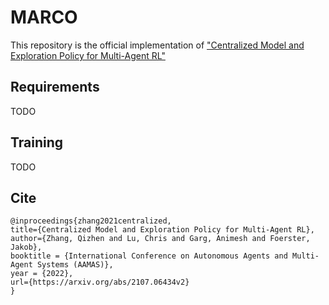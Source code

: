 # MARCO
This repository is the official implementation of ["Centralized Model and Exploration Policy for Multi-Agent RL"](https://arxiv.org/abs/2107.06434v2)

## Requirements
TODO
## Training
TODO
## Cite
```
@inproceedings{zhang2021centralized,
title={Centralized Model and Exploration Policy for Multi-Agent RL},
author={Zhang, Qizhen and Lu, Chris and Garg, Animesh and Foerster, Jakob},
booktitle = {International Conference on Autonomous Agents and Multi-Agent Systems (AAMAS)},
year = {2022},
url={https://arxiv.org/abs/2107.06434v2}
}
```
